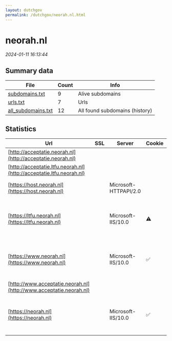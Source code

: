 ```yaml
---
layout: dutchgov
permalink: /dutchgov/neorah.nl.html
---
```



# neorah.nl
*2024-01-11 16:13:44*
## Summary data


| File       | Count | Info |
|------------|-------|------|
|[subdomains.txt](/data/neorah.nl/subdomains.txt)|9|Alive subdomains|
|[urls.txt](/data/neorah.nl/urls.txt)|7|Urls|
|[all_subdomains.txt](/data/neorah.nl/all_subdomains.txt)|12|All found subdomains (history)|


## Statistics


| Url | SSL | Server | Cookie | HSTS | CSP | XFO | XXP | RP | Tech |Title |
|------------|-------|------|------|------|------|------|------|------|------|------|
|[http://acceptatie.neorah.nl](http://acceptatie.neorah.nl)| || | | | | | :white_check_mark: |||
|[http://acceptatie.ltfu.neorah.nl](http://acceptatie.ltfu.neorah.nl)| || | | | | | :white_check_mark: |||
|[https://host.neorah.nl](https://host.neorah.nl)| |Microsoft-HTTPAPI/2.0| | | | | | :white_check_mark: |HSTS Microsoft HTTPAPI:2.0|Not Found|
|[https://ltfu.neorah.nl](https://ltfu.neorah.nl)| |Microsoft-IIS/10.0|:warning: |:white_check_mark: | | :white_check_mark: | | :white_check_mark: |HSTS IIS:10.0 Laravel PHP:8.1.10 Windows Server|Redirecting to h...|
|[https://www.neorah.nl](https://www.neorah.nl)| |Microsoft-IIS/10.0|:white_check_mark: |:white_check_mark: |:warning: | :white_check_mark: | | :white_check_mark: |HSTS IIS:10.0 Laravel PHP:8.1.10 Windows Server|Redirecting to h...|
|[http://www.acceptatie.neorah.nl](http://www.acceptatie.neorah.nl)| || | | | | | :white_check_mark: |||
|[https://neorah.nl](https://neorah.nl)| |Microsoft-IIS/10.0|:white_check_mark: |:white_check_mark: |:warning: | :white_check_mark: | | :white_check_mark: |HSTS IIS:10.0 Laravel PHP:8.1.10 Windows Server|Redirecting to h...|